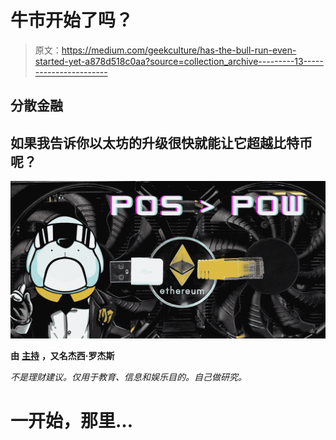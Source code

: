 # 牛市开始了吗？

> 原文：<https://medium.com/geekculture/has-the-bull-run-even-started-yet-a878d518c0aa?source=collection_archive---------13----------------------->

## 分散金融

## 如果我告诉你以太坊的升级很快就能让它超越比特币呢？

![](img/da4eae66f975f39b6f876131bb40a384.png)

**由** [**主持**](https://twitter.com/hogefather) **，又名杰西·罗杰斯**

*不是理财建议。仅用于教育、信息和娱乐目的。自己做研究。*

# 一开始，那里…
